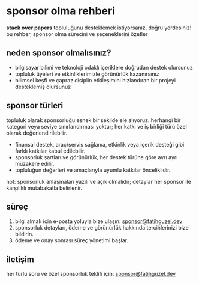 # sponsor olma rehberi

**stack over papers** topluluğunu desteklemek istiyorsanız, doğru yerdesiniz! bu rehber, sponsor olma sürecini ve seçeneklerini özetler

## neden sponsor olmalısınız?

- bilgisayar bilimi ve teknoloji odaklı içeriklere doğrudan destek olursunuz
- topluluk üyeleri ve etkinliklerimizle görünürlük kazanırsınız
- bilimsel keşfi ve çapraz disiplin etkileşimini hızlandıran bir projeyi desteklemiş olursunuz

## sponsor türleri

topluluk olarak sponsorluğu esnek bir şekilde ele alıyoruz. herhangi bir kategori veya seviye sınırlandırması yoktur; her katkı ve iş birliği türü özel olarak değerlendirilebilir.

- finansal destek, araç/servis sağlama, etkinlik veya içerik desteği gibi farklı katkılar kabul edilebilir.
- sponsorluk şartları ve görünürlük, her destek türüne göre ayrı ayrı müzakere edilir.
- topluluğun değerleri ve amaçlarıyla uyumlu katkılar önceliklidir.

not: sponsorluk anlaşmaları yazılı ve açık olmalıdır; detaylar her sponsor ile karşılıklı mutabakatla belirlenir.

## süreç
1. bilgi almak için e-posta yoluyla bize ulaşın: [sponsor@fatihguzel.dev](mailto:sponsor@fatihguzel.dev)
2. sponsorluk detayları, ödeme ve görünürlük hakkında tercihlerinizi bize bildirin.
3. ödeme ve onay sonrası süreç yönetimi başlar.

## iletişim

her türlü soru ve özel sponsorluk teklifi için:
[sponsor@fatihguzel.dev](mailto:sponsor@fatihguzel.dev)